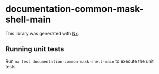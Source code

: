 # documentation-common-mask-shell-main

This library was generated with [Nx](https://nx.dev).

## Running unit tests

Run `nx test documentation-common-mask-shell-main` to execute the unit tests.
